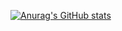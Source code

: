 [![Anurag's GitHub stats](https://github-readme-stats.vercel.app/api?Kobra3390=anuraghazra)](https://github.com/anuraghazra/github-readme-stats)
